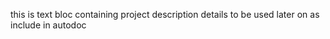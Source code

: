 
this is text bloc containing project description details to be used 
later on as include in autodoc